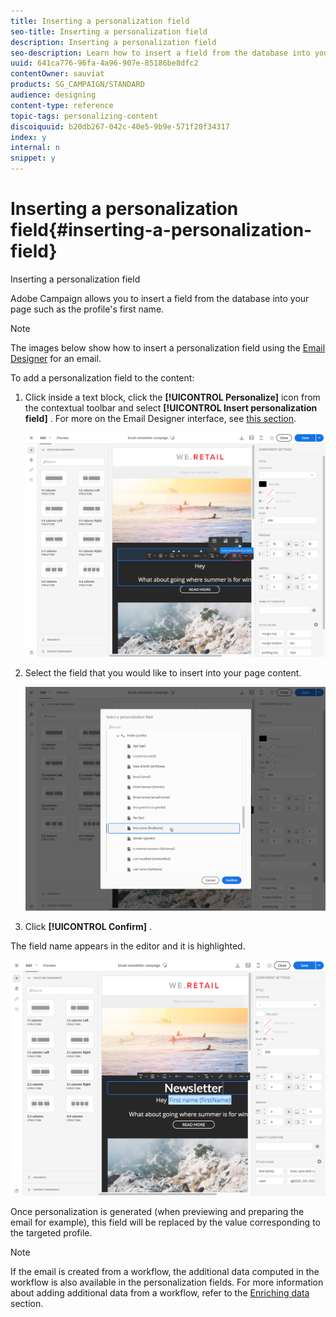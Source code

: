 ```yaml
---
title: Inserting a personalization field
seo-title: Inserting a personalization field
description: Inserting a personalization field
seo-description: Learn how to insert a field from the database into your message such as the profile's first name.
uuid: 641ca776-96fa-4a96-907e-85186be8dfc2
contentOwner: sauviat
products: SG_CAMPAIGN/STANDARD
audience: designing
content-type: reference
topic-tags: personalizing-content
discoiquuid: b20db267-042c-40e5-9b9e-571f20f34317
index: y
internal: n
snippet: y
---
```


# Inserting a personalization field{#inserting-a-personalization-field}

Inserting a personalization field

Adobe Campaign allows you to insert a field from the database into your page such as the profile's first name.

>[!NOTE]
>
>The images below show how to insert a personalization field using the [Email Designer](../../designing/using/about-email-content-design.md#about-the-email-designer) for an email.

To add a personalization field to the content:

1. Click inside a text block, click the **[!UICONTROL Personalize]** icon from the contextual toolbar and select **[!UICONTROL Insert personalization field]** . For more on the Email Designer interface, see [this section](../../designing/using/about-email-content-design.md#email-designer-interface).

   ![](assets/email_perso_field_1.png)

1. Select the field that you would like to insert into your page content.

   ![](assets/email_perso_field_2.png)

1. Click **[!UICONTROL Confirm]** .

The field name appears in the editor and it is highlighted.

![](assets/email_perso_field_3.png)

Once personalization is generated (when previewing and preparing the email for example), this field will be replaced by the value corresponding to the targeted profile.

>[!NOTE]
>
>If the email is created from a workflow, the additional data computed in the workflow is also available in the personalization fields. For more information about adding additional data from a workflow, refer to the [Enriching data](../../automating/using/targeting-data.md#enriching-data) section.

